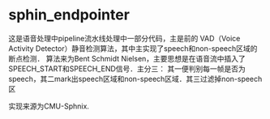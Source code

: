 # sphin_endpointer
这是语音处理中pipeline流水线处理中一部分代码，主是前的
VAD（Voice Activity Detector）静音检测算法，其中主实现了speech和non-speech区域的断点检测．
算法来为Bent Schmidt Nielsen，主要思想是在语音流中插入了SPEECH_START和SPEECH_END信号．主分三：
其一便判别每一帧是否为speech，其二mark出speech区域和non-speech区域．其三过滤掉non-speech区

实现来源为CMU-Sphnix.
